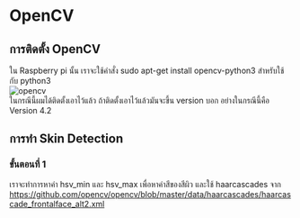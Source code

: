 # OpenCV
## การติดตั้ง OpenCV
   ใน Raspberry pi นั้น เราจะใช้คำสั่ง sudo apt-get install opencv-python3 สำหรับใช้กับ python3  
   ![opencv](https://user-images.githubusercontent.com/46487715/110500618-fa6daa80-812b-11eb-9609-9f23f039b1d3.png)  
   ในกรณีนี้ผมได้ติดตั้งเอาไว้แล้ว ถ้าติดตั้งเอาไว้แล้วมันจะขึ้น version บอก อย่างในกรณีนี้คือ Version 4.2
## การทำ Skin Detection  
 ### ขั้นตอนที่ 1
   เราจะทำการหาค่า hsv_min และ hsv_max เพื่อหาค่าสีของสีผิว
   และใช้ haarcascades จาก https://github.com/opencv/opencv/blob/master/data/haarcascades/haarcascade_frontalface_alt2.xml
   
